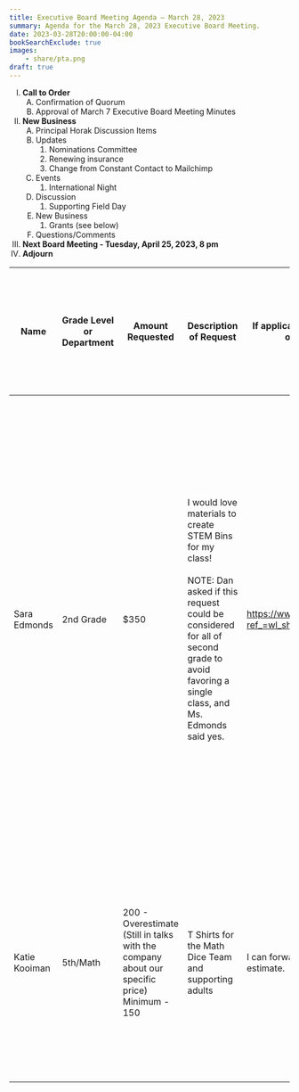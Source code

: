 ```yaml
---
title: Executive Board Meeting Agenda — March 28, 2023
summary: Agenda for the March 28, 2023 Executive Board Meeting.
date: 2023-03-28T20:00:00-04:00
bookSearchExclude: true
images:
    - share/pta.png
draft: true
---
```


<style type="text/css">
    ol { list-style-type: upper-roman; }
    ol ol { list-style-type: upper-alpha; }
    ol ol ol { list-style-type: decimal; }
    ol ol ol ol { list-style-type: lower-alpha; }
    ul { list-style-type: disc; }
</style>

1. **Call to Order**
    1. Confirmation of Quorum
    1. Approval of March 7 Executive Board Meeting Minutes
1. **New Business**
    1. Principal Horak Discussion Items
    1. Updates
        1. Nominations Committee
        1. Renewing insurance
        1. Change from Constant Contact to Mailchimp
    1. Events
        1. International Night
    1. Discussion
        1. Supporting Field Day
    1. New Business
        1. Grants (see below)
    1. Questions/Comments
1. **Next Board Meeting - Tuesday, April 25, 2023, 8 pm**
1. **Adjourn**

| Name          | Grade Level or Department | Amount Requested                                             | Description of Request                                       | If applicable, please provide a link, website, or example of the item(s) you would like purchased. | Approximately how many students will benefit from this?      | Please describe why there is a need for what is being requested and what the intended benefit(s) would be. |
| ------------- | ------------------------- | ------------------------------------------------------------ | ------------------------------------------------------------ | ------------------------------------------------------------ | ------------------------------------------------------------ | ------------------------------------------------------------ |
| Sara Edmonds  | 2nd Grade                 | $350                                                         | I would love materials to create STEM Bins for my class!<br><br>NOTE: Dan asked if this request could be considered for all of second grade to avoid favoring a single class, and Ms. Edmonds said yes. | https://www.amazon.com/hz/wishlist/ls/35INJY3UM8DOD?ref_=wl_share | 20 students this year and hundreds of students in years to come | I would love to provide students access to high-quality STEM materials to foster creativity and problem-solving. STEM bins would be used as students arrive each morning, during Science choice time, indoor recesses, and during other choice opportunities in the classroom. The STEM activity bins I can create with this grant will provide hands-on, open-ended experiences for students for years to come! |
| Katie Kooiman | 5th/Math                  | 200 - Overestimate (Still in talks with the company about our specific price) Minimum - 150 | T Shirts for the Math Dice Team and supporting adults        | I can forward you an email from La Tee Printing with their estimate. | 6                                                            | The need for the shirts is to proudly represent our Math Dice team when we go to the tournament on May 6th with all of the other elementary schools in APS. We want to make sure our students are unified and ready to win! |